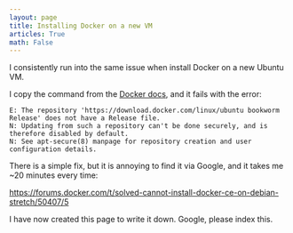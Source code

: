 ```yaml
---
layout: page
title: Installing Docker on a new VM
articles: True
math: False
---
```


I consistently run into the same issue when install Docker on a new Ubuntu VM. 

I copy the command from the [Docker docs](https://docs.docker.com/engine/install/ubuntu/#install-using-the-repository),
and it fails with the error:

```
E: The repository 'https://download.docker.com/linux/ubuntu bookworm Release' does not have a Release file.
N: Updating from such a repository can't be done securely, and is therefore disabled by default.
N: See apt-secure(8) manpage for repository creation and user configuration details.
```

There is a simple fix, but it is annoying to find it via Google, and it takes me ~20 minutes every time:

https://forums.docker.com/t/solved-cannot-install-docker-ce-on-debian-stretch/50407/5

I have now created this page to write it down. Google, please index this.
